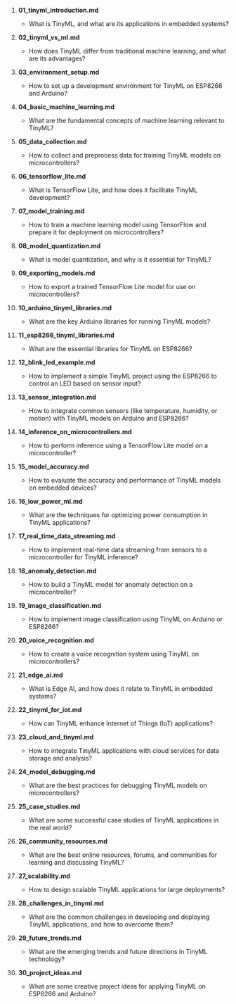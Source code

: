 1. **01_tinyml_introduction.md**
   - What is TinyML, and what are its applications in embedded systems?

2. **02_tinyml_vs_ml.md**
   - How does TinyML differ from traditional machine learning, and what are its advantages?

3. **03_environment_setup.md**
   - How to set up a development environment for TinyML on ESP8266 and Arduino?

4. **04_basic_machine_learning.md**
   - What are the fundamental concepts of machine learning relevant to TinyML?

5. **05_data_collection.md**
   - How to collect and preprocess data for training TinyML models on microcontrollers?

6. **06_tensorflow_lite.md**
   - What is TensorFlow Lite, and how does it facilitate TinyML development?

7. **07_model_training.md**
   - How to train a machine learning model using TensorFlow and prepare it for deployment on microcontrollers?

8. **08_model_quantization.md**
   - What is model quantization, and why is it essential for TinyML?

9. **09_exporting_models.md**
   - How to export a trained TensorFlow Lite model for use on microcontrollers?

10. **10_arduino_tinyml_libraries.md**
    - What are the key Arduino libraries for running TinyML models?

11. **11_esp8266_tinyml_libraries.md**
    - What are the essential libraries for TinyML on ESP8266?

12. **12_blink_led_example.md**
    - How to implement a simple TinyML project using the ESP8266 to control an LED based on sensor input?

13. **13_sensor_integration.md**
    - How to integrate common sensors (like temperature, humidity, or motion) with TinyML models on Arduino and ESP8266?

14. **14_inference_on_microcontrollers.md**
    - How to perform inference using a TensorFlow Lite model on a microcontroller?

15. **15_model_accuracy.md**
    - How to evaluate the accuracy and performance of TinyML models on embedded devices?

16. **16_low_power_ml.md**
    - What are the techniques for optimizing power consumption in TinyML applications?

17. **17_real_time_data_streaming.md**
    - How to implement real-time data streaming from sensors to a microcontroller for TinyML inference?

18. **18_anomaly_detection.md**
    - How to build a TinyML model for anomaly detection on a microcontroller?

19. **19_image_classification.md**
    - How to implement image classification using TinyML on Arduino or ESP8266?

20. **20_voice_recognition.md**
    - How to create a voice recognition system using TinyML on microcontrollers?

21. **21_edge_ai.md**
    - What is Edge AI, and how does it relate to TinyML in embedded systems?

22. **22_tinyml_for_iot.md**
    - How can TinyML enhance Internet of Things (IoT) applications?

23. **23_cloud_and_tinyml.md**
    - How to integrate TinyML applications with cloud services for data storage and analysis?

24. **24_model_debugging.md**
    - What are the best practices for debugging TinyML models on microcontrollers?

25. **25_case_studies.md**
    - What are some successful case studies of TinyML applications in the real world?

26. **26_community_resources.md**
    - What are the best online resources, forums, and communities for learning and discussing TinyML?

27. **27_scalability.md**
    - How to design scalable TinyML applications for large deployments?

28. **28_challenges_in_tinyml.md**
    - What are the common challenges in developing and deploying TinyML applications, and how to overcome them?

29. **29_future_trends.md**
    - What are the emerging trends and future directions in TinyML technology?

30. **30_project_ideas.md**
    - What are some creative project ideas for applying TinyML on ESP8266 and Arduino?
